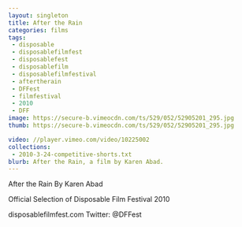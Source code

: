 ```yaml
---
layout: singleton
title: After the Rain
categories: films
tags:
 - disposable
 - disposablefilmfest
 - disposablefest
 - disposablefilm
 - disposablefilmfestival
 - aftertherain
 - DFFest
 - filmfestival
 - 2010
 - DFF
image: https://secure-b.vimeocdn.com/ts/529/052/52905201_295.jpg
thumb: https://secure-b.vimeocdn.com/ts/529/052/52905201_295.jpg

video: //player.vimeo.com/video/10225002
collections:
 - 2010-3-24-competitive-shorts.txt
blurb: After the Rain, a film by Karen Abad.
---
```


After the Rain
By Karen Abad

Official Selection of Disposable Film Festival 2010

disposablefilmfest.com
Twitter: @DFFest
